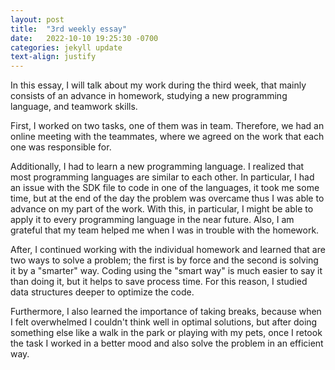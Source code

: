 ```yaml
---
layout: post
title:  "3rd weekly essay"
date:   2022-10-10 19:25:30 -0700
categories: jekyll update
text-align: justify
---
```


In this essay, I will talk about my work during the third week, that mainly consists of an advance in homework, studying a new programming language, and teamwork skills.

First, I worked on two tasks, one of them was in team. Therefore, we had an online meeting with the teammates, where we agreed on the work that each one was responsible for.

Additionally, I had to learn a new programming language. I realized that most programming languages are similar to each other. In particular, I had an issue with the SDK file to code in one of the languages, it took me some time, but at the end of the day the problem was overcame thus I was able to advance on my part of the work. With this, in particular, I might be able to apply it to every programming language in the near future. Also, I am grateful that my team helped me when I was in trouble with the homework.

After, I continued working with the individual homework and learned that are two ways to solve a problem; the first is by force and the second is solving it by a "smarter" way. Coding using the "smart way" is much easier to say it than doing it, but it helps to save process time. For this reason, I studied data structures deeper to optimize the code.

Furthermore, I also learned the importance of taking breaks, because when I felt overwhelmed I couldn't think well in optimal solutions, but after doing something else like a walk in the park or playing with my pets, once I retook the task I worked in a better mood and also solve the problem in an efficient way.